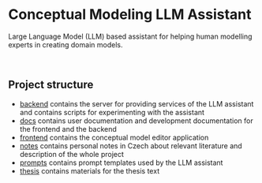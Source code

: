 # Conceptual Modeling LLM Assistant

Large Language Model (LLM) based assistant for helping human modelling experts in creating domain models.

<br/>

## Project structure
- [backend](backend/) contains the server for providing services of the LLM assistant and contains scripts for experimenting with the assistant
- [docs](docs/) contains user documentation and development documentation for the frontend and the backend
- [frontend](frontend) contains the conceptual model editor application
- [notes](notes/) contains personal notes in Czech about relevant literature and description of the whole project
- [prompts](prompts/) contains prompt templates used by the LLM assistant
- [thesis](thesis/) contains materials for the thesis text
